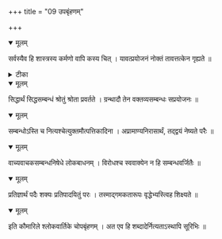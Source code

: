 +++
title = "09 उपबृंहणम्"

+++


<details open><summary>मूलम्</summary>

सर्वस्यैव हि शास्त्रस्य कर्मणो वापि कस्य चित् । यावत्प्रयोजनं नोक्तं तावत्तत्केन गृह्यते ॥
</details>



<details><summary>टीका</summary>

श्लोक.[4]
</details>



<details open><summary>मूलम्</summary>

सिद्धार्थं सिद्धसम्बन्धं श्रोतुं श्रोता प्रवर्तते । ग्रन्थादौ तेन वक्तव्यसम्बन्धः सप्रयोजनः ॥
</details>



<details open><summary>मूलम्</summary>

सम्बन्धोऽस्ति च नित्यश्चेत्युक्तमौत्पत्तिकादिना । अप्रामाण्यनिरासार्थं, तद्द्वयं नेष्यते परैः ॥
</details>



<details open><summary>मूलम्</summary>

वाच्यवाचकसम्बन्धनिषेधे लोकबाधनम् । विरोधश्च स्ववाक्येन न हि सम्बन्धवर्जितैः ॥
</details>



<details open><summary>मूलम्</summary>

प्रतिज्ञार्थं पदैः शक्यः प्रतिपादयितुं परः । तस्माद्गमकतारूपः वृद्धेभ्यस्त्विह शिक्ष्यते ॥
</details>



<details open><summary>मूलम्</summary>

इति कौमारिले श्लोकवार्तिके चोपबृंहणम् । अत एव हि शब्दादेर्नित्यताऽस्थापि सूरिभिः ॥
</details>

